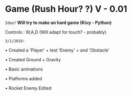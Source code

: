 # Game (Rush Hour? ?) V - 0.01

`Idea?`
**Will try to make an hard game (Kivy - Python)**

Controls : W,A,D (Will adapt for touch? - probably)


`3/1/2019:`

• Created a 'Player' + test 'Enemy' + and 'Obstacle'


• Created Ground + Gravity

• Basic animations

• Platforms added

• Rocket Enemy Edited

